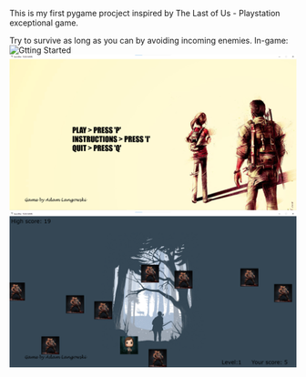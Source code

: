 This is my first pygame procject inspired by The Last of Us - Playstation exceptional game.

Try to survive as long as you can by avoiding incoming enemies.
In-game:
![Gtting Started](./game1.png)
![Gtting Started](./game2.png)
![Gtting Started](./game3.png)